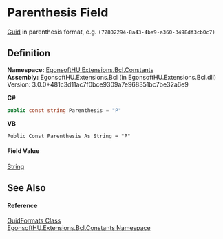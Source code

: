 # Parenthesis Field


<a href="https://learn.microsoft.com/dotnet/api/system.guid" target="_blank" rel="noopener noreferrer">Guid</a> in parenthesis format, e.g. `(72802294-8a43-4ba9-a360-3498df3cb0c7)`



## Definition
**Namespace:** <a href="N_EgonsoftHU_Extensions_Bcl_Constants.md">EgonsoftHU.Extensions.Bcl.Constants</a>  
**Assembly:** EgonsoftHU.Extensions.Bcl (in EgonsoftHU.Extensions.Bcl.dll) Version: 3.0.0+481c3d11ac7f0bce9309a7e968351bc7be32a6e9

**C#**
``` C#
public const string Parenthesis = "P"
```
**VB**
``` VB
Public Const Parenthesis As String = "P"
```



#### Field Value
<a href="https://learn.microsoft.com/dotnet/api/system.string" target="_blank" rel="noopener noreferrer">String</a>

## See Also


#### Reference
<a href="T_EgonsoftHU_Extensions_Bcl_Constants_GuidFormats.md">GuidFormats Class</a>  
<a href="N_EgonsoftHU_Extensions_Bcl_Constants.md">EgonsoftHU.Extensions.Bcl.Constants Namespace</a>  

